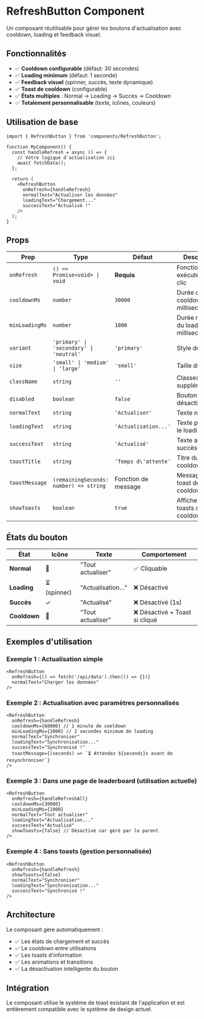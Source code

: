 # RefreshButton Component

Un composant réutilisable pour gérer les boutons d'actualisation avec cooldown, loading et feedback visuel.

## Fonctionnalités

- ✅ **Cooldown configurable** (défaut: 30 secondes)
- ✅ **Loading minimum** (défaut: 1 seconde)
- ✅ **Feedback visuel** (spinner, succès, texte dynamique)
- ✅ **Toast de cooldown** (configurable)
- ✅ **États multiples** : Normal → Loading → Succès → Cooldown
- ✅ **Totalement personnalisable** (texte, icônes, couleurs)

## Utilisation de base

```tsx
import { RefreshButton } from 'components/RefreshButton';

function MyComponent() {
  const handleRefresh = async () => {
    // Votre logique d'actualisation ici
    await fetchData();
  };

  return (
    <RefreshButton
      onRefresh={handleRefresh}
      normalText="Actualiser les données"
      loadingText="Chargement..."
      successText="Actualisé !"
    />
  );
}
```

## Props

| Prop | Type | Défaut | Description |
|------|------|--------|-------------|
| `onRefresh` | `() => Promise<void> \| void` | **Requis** | Fonction à exécuter lors du clic |
| `cooldownMs` | `number` | `30000` | Durée du cooldown en millisecondes |
| `minLoadingMs` | `number` | `1000` | Durée minimum du loading en millisecondes |
| `variant` | `'primary' \| 'secondary' \| 'neutral'` | `'primary'` | Style du bouton |
| `size` | `'small' \| 'medium' \| 'large'` | `'small'` | Taille du bouton |
| `className` | `string` | `''` | Classes CSS supplémentaires |
| `disabled` | `boolean` | `false` | Bouton désactivé |
| `normalText` | `string` | `'Actualiser'` | Texte normal |
| `loadingText` | `string` | `'Actualisation...'` | Texte pendant le loading |
| `successText` | `string` | `'Actualisé'` | Texte après succès |
| `toastTitle` | `string` | `'Temps d\'attente'` | Titre du toast de cooldown |
| `toastMessage` | `(remainingSeconds: number) => string` | Fonction de message | Message du toast de cooldown |
| `showToasts` | `boolean` | `true` | Afficher les toasts de cooldown |

## États du bouton

| État | Icône | Texte | Comportement |
|------|-------|-------|--------------|
| **Normal** | 🔄 | "Tout actualiser" | ✅ Cliquable |
| **Loading** | ⏳ (spinner) | "Actualisation..." | ❌ Désactivé |
| **Succès** | ✓ | "Actualisé" | ❌ Désactivé (1s) |
| **Cooldown** | 🔄 | "Tout actualiser" | ❌ Désactivé + Toast si cliqué |

## Exemples d'utilisation

### Exemple 1 : Actualisation simple

```tsx
<RefreshButton
  onRefresh={() => fetch('/api/data').then(() => {})}
  normalText="Charger les données"
/>
```

### Exemple 2 : Actualisation avec paramètres personnalisés

```tsx
<RefreshButton
  onRefresh={handleRefresh}
  cooldownMs={60000} // 1 minute de cooldown
  minLoadingMs={2000} // 2 secondes minimum de loading
  normalText="Synchroniser"
  loadingText="Synchronisation..."
  successText="Synchronisé !"
  toastMessage={(seconds) => `⏳ Attendez ${seconds}s avant de resynchroniser`}
/>
```

### Exemple 3 : Dans une page de leaderboard (utilisation actuelle)

```tsx
<RefreshButton
  onRefresh={handleRefreshAll}
  cooldownMs={30000}
  minLoadingMs={1000}
  normalText="Tout actualiser"
  loadingText="Actualisation..."
  successText="Actualisé"
  showToasts={false} // Désactivé car géré par le parent
/>
```

### Exemple 4 : Sans toasts (gestion personnalisée)

```tsx
<RefreshButton
  onRefresh={handleRefresh}
  showToasts={false}
  normalText="Synchroniser"
  loadingText="Synchronisation..."
  successText="Synchronisé !"
/>
```

## Architecture

Le composant gère automatiquement :
- ✅ Les états de chargement et succès
- ✅ Le cooldown entre utilisations
- ✅ Les toasts d'information
- ✅ Les animations et transitions
- ✅ La désactivation intelligente du bouton

## Intégration

Le composant utilise le système de toast existant de l'application et est entièrement compatible avec le système de design actuel.
